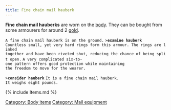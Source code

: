 ```yaml
---
title: Fine chain mail hauberk
---
```


**Fine chain mail hauberks** are worn on the [body](body "wikilink").
They can be bought from some armourers for around 2
[gold](gold "wikilink").

`A fine chain mail hauberk is on the ground.`
`>`**`examine hauberk`**
`Countless small, yet very hard rings form this armour. The rings are linked`
`together and have been riveted shut, reducing the chance of being split open.`
`A very complicated six-to-one pattern offers good protection while maintaining`
`the freedom to move for the wearer.`

`>`**`consider hauberk`**
`It is a fine chain mail hauberk.`
`It weighs eight pounds.`

{% include Items.md %}

[Category: Body items](Category:_Body_items "wikilink") [Category: Mail
equipment](Category:_Mail_equipment "wikilink")